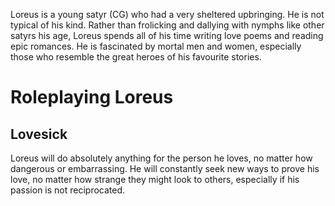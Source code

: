 Loreus is a young satyr (CG) who had a very sheltered upbringing. He is not typical of his kind. Rather than frolicking and dallying with nymphs like other satyrs his age, Loreus spends all of his time writing love poems and reading epic romances. He is fascinated by mortal men and women, especially those who resemble the great heroes of his favourite stories.

# Roleplaying Loreus

## Lovesick

Loreus will do absolutely anything for the person he loves, no matter how dangerous or embarrassing. He will constantly seek new ways to prove his love, no matter how strange they might look to others, especially if his passion is not reciprocated.